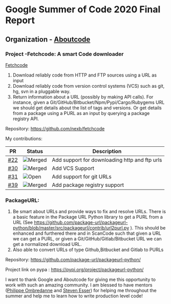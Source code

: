 # Google Summer of Code 2020 Final Report
## Organization - [Aboutcode](https://www.aboutcode.org/)
### Project -Fetchcode: A smart Code downloader
[Fetchcode](https://github.com/nexB/fetchcode)
1) Download reliably code from HTTP and FTP sources using a URL as input
2) Download reliably code from version control systems (VCS) such as git, hg, svn in a pluggable way.
3) Return information about a URL (possibly by making API calls). For instance, given a Git/GitHub/Bitbucket/Npm/Pypi/Cargo/Rubygems URL we should get details about the list of tags and versions. Or get details from a package using a PURL as an input by querying a package registry API.

Repository: https://github.com/nexb/fetchcode

My contributions: 

| PR       | Status             | Description          |
|-----------------------|-------------------|---------------------|
| [#22](https://github.com/nexB/fetchcode/pull/22) | ![Merged](https://i.imgur.com/YnDnRzm.jpg) | Add support for downloading http and ftp urls |
| [#30](https://github.com/nexB/fetchcode/pull/30) | ![Merged](https://i.imgur.com/YnDnRzm.jpg) | Add VCS Support |
| [#31](https://github.com/nexB/fetchcode/pull/31) | ![Open](https://i.imgur.com/Mjp2nr7.jpg) | Add support for git URLs |
| [#39](https://github.com/nexB/fetchcode/pull/39) | ![Merged](https://i.imgur.com/YnDnRzm.jpg) | Add package registry support |

### PackageURL:

1) Be smart about URLs and provide ways to fix and resolve URLs. There is a basic feature in the Package URL Python library to get a PURL from a URL (See https://github.com/package-url/packageurl-python/blob/master/src/packageurl/contrib/url2purl.py ). This should be enhanced and furthered there and in ScanCode such that given a URL we can get a PURL, or given a Git/GitHub/Gitlab/Bitbucket URL we can get a normalized download URL.
2) Also able to convert URLs of type Github,Bitbucket and Gitlab to PURLs

Repository: https://github.com/package-url/packageurl-python/

Project link on pypa : https://pypi.org/project/packageurl-python/


I want to thank Google and Aboutcode for giving me this opportunity to work with such an amazing community. I am blessed to have mentors ([Philippe Ombredanne](https://github.com/pombredanne) and [Steven Esser](https://github.com/majurg)) for helping me throughout the summer and help me to learn how to write production level code!
